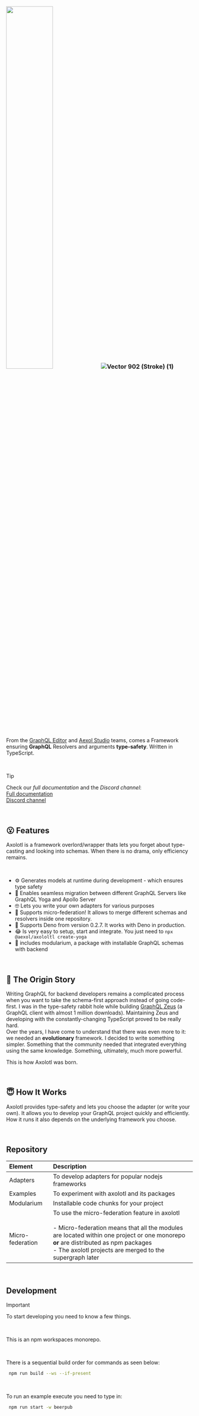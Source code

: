 ### <img src="https://github.com/user-attachments/assets/5bb137ba-a495-47af-b344-26dbb8b1036b" width=50%> ![Vector 902 (Stroke) (1)](https://github.com/user-attachments/assets/93e38773-7467-4374-a9e8-13387aa5b076)

From the [GraphQL Editor](https://graphqleditor.com/) and [Aexol Studio](http://aexol.com/) teams, comes a Framework ensuring **GraphQL** Resolvers and arguments **type-safety**. Written in TypeScript.

<br />

> [!TIP]
> Check our *full documentation* and the *Discord channel*:\
> [Full documentation](https://axolotl-docs.vercel.app)\
> [Discord channel](https://discord.gg/f8SfgGBHRz)

<br />

## 😮 Features

Axolotl is a framework overlord/wrapper thats lets you forget about type-casting and looking into schemas. When there is no drama, only efficiency remains. 

<br />

- ⚙️ Generates models at runtime during development - which ensures type safety
- 🏃 Enables seamless migration between different GraphQL Servers like GraphQL Yoga and Apollo Server
- 🤓 Lets you write your own adapters for various purposes
- 🐙 Supports micro-federation! It allows to merge different schemas and resolvers inside one repository.
- 🦕 Supports Deno from version 0.2.7. It works with Deno in production.
- 😂 Is very easy to setup, start and integrate. You just need to `npx @aexol/axololtl create-yoga`
- 🦎 includes modularium, a package with installable GraphQL schemas with backend


<br />


## 🤔 The Origin Story

Writing GraphQL for backend developers remains a complicated process when you want to take the schema-first approach instead of going code-first. I was in the type-safety rabbit hole while building [GraphQL Zeus](https://github.com/graphql-editor/graphql-zeus) (a GraphQL client with almost 1 million downloads). Maintaining Zeus and developing with the constantly-changing TypeScript proved to be really hard. \
Over the years, I have come to understand that there was even more to it: we needed an **evolutionary** framework. I decided to write something simpler. Something that the community needed that integrated everything using the same knowledge. Something, ultimately, much more powerful.

This is how Axolotl was born.

<br />

## 😇 How It Works

Axolotl provides type-safety and lets you choose the adapter (or write your own). It allows you to develop your GraphQL project quickly and efficiently. How it runs it also depends on the underlying framework you choose. 

<br />

## Repository


|Element|Description|
|:---|:---| 
| Adapters      | To develop adapters for popular nodejs frameworks | 
| Examples      | To experiment with axolotl and its packages      |
| Modularium      | Installable code chunks for your project      |
| <br > Micro-federation | To use the micro-federation feature in axolotl <br /> <br /> - Micro-federation means that all the modules are located within one project or one monorepo **or** are distributed as npm packages <br /> - The axolotl projects are merged to the supergraph later|

<br />

## Development

>[!IMPORTANT]
>To start developing you need to know a few things.

<br />

This is an npm workspaces monorepo.

<br />

There is a sequential build order for commands as seen below:
```sh
 npm run build --ws --if-present
```

<br />


To run an example execute you need to type in:
```sh
 npm run start -w beerpub
```
